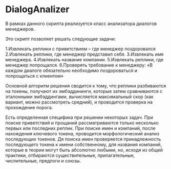 # DialogAnalizer

В рамках данного скрипта реализуется класс анализатора диалогов менеджеров.

Это скрипт позволяет решать следующие задачи:

1.Извлекать реплики с приветствием – где менеджер поздоровался
2.Извлекать реплики, где менеджер представил себя.
3.Извлекать имя менеджера. 
4.Извлекать название компании. 
5.Извлекать реплики, где менеджер попрощался.
6.Проверять требование к менеджеру: «В каждом диалоге обязательно необходимо поздороваться и попрощаться с клиентом»

Основной алгоритм решения сводится к тому, что реплики разбиваются на токены, получают их эмбэддининги,
которые затем сравниваются с эталонными эмбэддингами, вычисляется максимальный скор (как вариант, можно рассмотреть средний),
и проводится проверка на прохождение порога.

Есть определенная специфика при решении некоторых задач. 
При поиске приветствий и прощаний рассматриваются только несколько первых или последних реплик.
При поиске имен и компаний, после нахождения ключевого токена, проводится морфологический анализ последующих токенов.
Дя поиска имен проверяется принадлежность последующего токена к имени собственному, 
для названия компаний, которые в теории могут быть абсолютно любыми, но, исходя из общей практики,
отбираются существительные, прилагательные, числительные, предлоги и союзы.

